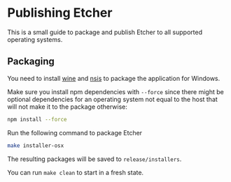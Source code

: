 Publishing Etcher
=================

This is a small guide to package and publish Etcher to all supported operating systems.

Packaging
---------

You need to install [wine](https://www.winehq.org) and [nsis](http://nsis.sourceforge.net/Main_Page) to package the application for Windows.

Make sure you install npm dependencies with `--force` since there might be optional dependencies for an operating system not equal to the host that will not make it to the package otherwise:

```sh
npm install --force
```

Run the following command to package Etcher

```sh
make installer-osx
```

The resulting packages will be saved to `release/installers`.

You can run `make clean` to start in a fresh state.
